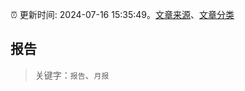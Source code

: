 :alarm_clock: 更新时间: 2024-07-16 15:35:49。[文章来源](/README.md)、[文章分类](/TAGS.md)

## 报告


> 关键字：`报告`、`月报`




